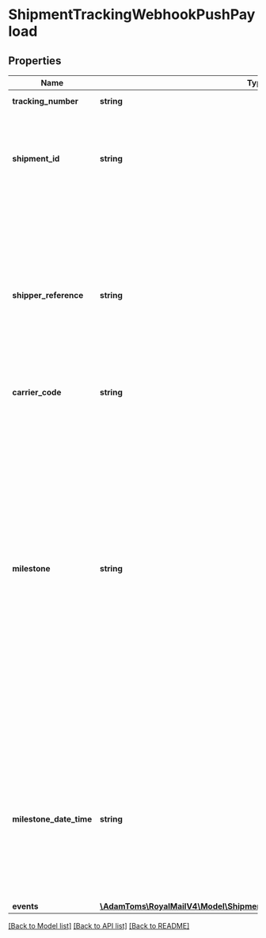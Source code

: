 # ShipmentTrackingWebhookPushPayload

## Properties
Name | Type | Description | Notes
------------ | ------------- | ------------- | -------------
**tracking_number** | **string** | Tracking Number | 
**shipment_id** | **string** | Shipment Id &lt;br /&gt;The shipment identifier as returned from creating shipments or from the trackings API endpoint. | 
**shipper_reference** | **string** | Shipper Reference &lt;br /&gt;The shipper reference, as provided at the time the shipment was created or registered with the trackings API endpoint, or from the tracking event information (if available) if not supplied on shipment creation. | [optional] [default to '']
**carrier_code** | **string** | Carrier Code | 
**milestone** | **string** | Milestone &lt;br /&gt;Either an empty string if the tracking event does not correspond to a milestone and no milestones have been triggered for the shipment, or else one of the following: &lt;br /&gt; &lt;br /&gt;- COLLECTED &lt;br /&gt;- DELIVERED &lt;br /&gt;- DELIVERY ATTEMPT FAILED &lt;br /&gt;- IN CUSTOMS &lt;br /&gt;- IN TRANSIT &lt;br /&gt;- IT&#x27;S ON IT&#x27;S WAY &lt;br /&gt;- OUT FOR DELIVERY &lt;br /&gt;- PART DELIVERED &lt;br /&gt;- READY FOR COLLECTION &lt;br /&gt;- TRANSIT DELAY &lt;br /&gt;- UNDELIVERABLE | [optional] [default to '']
**milestone_date_time** | **string** | Milestone Date/Time &lt;br /&gt;Either an empty string if the tracking event does not correspond to a milestone and no milestones have been triggered for the shipment, or the milestone date and time. &lt;br /&gt;Format: YYYY-MM-DD HH:MM:SS | [optional] [default to '']
**events** | [**\AdamToms\RoyalMailV4\Model\ShipmentTrackingWebhookPushPayloadEvent[]**](ShipmentTrackingWebhookPushPayloadEvent.md) | Events | 

[[Back to Model list]](../../README.md#documentation-for-models) [[Back to API list]](../../README.md#documentation-for-api-endpoints) [[Back to README]](../../README.md)

